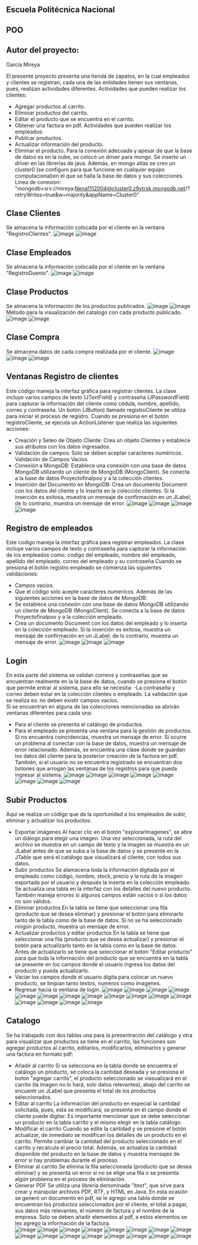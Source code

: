 Escuela Politécnica Nacional 
-
POO
-
Autor del proyecto:
- 
García Mireya 

El presente proyecto presenta una tienda de zapatos, en la cual empleados y clientes se registran, cada una de las entidades tienen sus ventanas, pues, realizan actividades diferentes. 
Actividades que pueden realizar los clientes: 
-	Agregar productos al carrito. 
-	Eliminar productos del carrito. 
-	Editar el producto que se encuentra en el carrito. 
-	Obtener una factura en pdf. 
 Actividades que pueden realizar los empleados: 
-	Publicar productos. 
-	Actualizar información del producto. 
-	Eliminar el producto.
Para la conexión adecuada y apesar de que la base de datos es en la nube, se colocó un driver para mongo. Se inserto un driver
en las librerias de java. Además, en mongo atlas se creo un cluster0 (se configuro para que funcione en cualquier equipo computacional)en el que se halla la base de datos y sus colecciones.
Linea de conexion:
"mongodb+srv://mireya:Nena1112004@cluster0.z9ytrsk.mongodb.net/?retryWrites=true&w=majority&appName=Cluster0"

Clase Clientes
-
Se almacena la información colocada por el cliente en la ventana "RegistroClientes".
![image](https://github.com/user-attachments/assets/6f3ee598-9552-4cd5-a5e7-966ba1ae4555)
![image](https://github.com/user-attachments/assets/71f07200-ad77-496b-b5f6-75cc2fee2700)

Clase Empleados 
-
Se almacena la información colocada por el cliente en la ventana "RegistroDuenio".
![image](https://github.com/user-attachments/assets/7dbd99c1-01da-4542-bddd-ddd1b601c135)
![image](https://github.com/user-attachments/assets/b3034c29-42dd-48af-bbca-844e6a0e5467)

 
Clase Productos 
-
Se almacena la información de los productos publicados.
![image](https://github.com/user-attachments/assets/209364d8-265f-4860-ba4c-8df0309c5259)
![image](https://github.com/user-attachments/assets/7164ca25-61c9-4fff-835f-5551531a9eb2)
Método para la visualización del catalogo con cada producto publicado.
![image](https://github.com/user-attachments/assets/2ca89455-0e5b-4997-af79-1f707b818513)
![image](https://github.com/user-attachments/assets/7b68b720-b627-4dba-b4e0-df9dba890d40)

Clase Compra
-
Se almacena datos de cada compra realizada por el cliente.
 ![image](https://github.com/user-attachments/assets/da512bf8-b91a-48a9-913f-3fc4bf9b0bb0)
 ![image](https://github.com/user-attachments/assets/856021b5-9e12-40e3-8fb9-4521774f976e)
 ![image](https://github.com/user-attachments/assets/9cc745a0-6986-4a4b-918f-569a472a19e9)

Ventanas
Registro de clientes 
-
Este código maneja la interfaz gráfica para registrar clientes. La clase incluye varios campos de texto (JTextField) y contraseña (JPasswordField) para capturar la información del cliente como cédula, nombre, apellido, correo y contraseña. Un botón (JButton) llamado registroCliente se utiliza para iniciar el proceso de registro.
Cuando se presiona en el botón registroCliente, se ejecuta un ActionListener que realiza las siguientes acciones:
-	Creación y Seteo de Objeto Cliente: 
  Crea un objeto Clientes y establece sus atributos con los datos ingresados.
-	Validación de campos: 
  Solo se deben aceptar caracteres numéricos.
 	Validación de Campos Vacíos.
-	Conexión a MongoDB:
  Establece una conexión con una base de datos MongoDB utilizando un cliente de MongoDB (MongoClient). Se conecta a la base de datos Proyectofinalpoo y a la colección clientes.
-	Inserción del Documento en MongoDB: 
  Crea un documento Document con los datos del cliente y lo inserta en la colección clientes. Si la inserción es exitosa, muestra un mensaje de confirmación en un JLabel; de lo contrario, muestra un mensaje de error.
![image](https://github.com/user-attachments/assets/cc8c17bd-5908-445a-bd88-579a8e5a4e6f)
![image](https://github.com/user-attachments/assets/b9432762-a312-479d-96d5-ad5359dee8d9)
![image](https://github.com/user-attachments/assets/72533cc5-a833-4e97-bbab-20bb80d791db)
![image](https://github.com/user-attachments/assets/edbe67f7-410d-4a8d-978b-b10797d50fe4)

Registro de empleados
-
Este codigo maneja la interfaz gráfica para registrar empleados. La clase incluye varios campos de texto y contraseña para capturar la información de los empleados como: codigo del empleado, nombre del empleado, apellido del empleado, correo del empleado y su contraseña
Cuando se presiona el botón registro empleado se comienza las siguientes validaciones:
-  Campos vacíos.
-  Que el código solo acepte caracteres numericos. 
Además de las siguientes acciones en la base de datos de MongoDB:
-  Se establece una conexión con una base de datos MongoDB utilizando un cliente de MongoDB (MongoClient). Se conecta a la base de datos Proyectofinalpoo y a la colección empleado.
-  Crea un documento Document con los datos del empleado y lo inserta en la colección empleado. Si la inserción es exitosa, muestra un mensaje de confirmación en un JLabel; de lo contrario, muestra un mensaje de error.
![image](https://github.com/user-attachments/assets/3cf364c8-3eec-4d7f-a919-123e75956b41)
![image](https://github.com/user-attachments/assets/39c42078-2c40-4870-ba95-8a050e523a91)
![image](https://github.com/user-attachments/assets/4b901f96-1e8f-4304-89d8-cde225664a90)

Login
-
En esta parte del sistema se validan correos y contraseñas que se encuentran realmente en la la base de datos, cuando se presiona el botón que permite entrar al sistema, para ello se necesita: 
-La contraseña y correo deben estar en la colección clientes o empleado.
La validación que se realiza es: no deben existir campos vacíos.  
Si se encuentran en alguna de las colecciones mencionadas se abrirán ventanas diferentes para cada una: 
- Para el cliente se presenta el catálogo de productos.
- Para el empleado se presenta una ventana para la gestión de productos.
Si no encuentra coincidencias, muestra un mensaje de error. Si ocurre un problema al conectar con la base de datos, muestra un mensaje de error relacionado.
Además, se encuentra una clase donde se guardan los datos del cliente para la posterior creación de la factura en pdf.
También, si el usuario no se encuentra registrado se encuentran dos botones que arrogan las ventanas de los registros para que pueda ingresar al sistema.
![image](https://github.com/user-attachments/assets/7f36e6ce-a362-4546-8504-7b8f015a7e55)
![image](https://github.com/user-attachments/assets/1a7ab050-4041-436a-9b2d-3e4b76e7079d)
![image](https://github.com/user-attachments/assets/939331c6-57d1-4427-997e-06404a0629cf)
![image](https://github.com/user-attachments/assets/bc11de94-fe67-4239-9638-46398ce958a4)
![image](https://github.com/user-attachments/assets/a8bf7a69-ff6b-43e0-b23f-09a5be332a76)
![image](https://github.com/user-attachments/assets/1fe8ca2a-3174-42f6-bfed-16556e1fb833)
![image](https://github.com/user-attachments/assets/56e4d0f8-e373-4433-84be-ea7be70170f6)
![image](https://github.com/user-attachments/assets/11c381b0-5ac5-4041-b3e6-2bf8ee508cba)

Subir Productos 
-
Aquí se realiza un código que da la oportunidad a los empleados de subir, eliminar y actualizar los productos: 
- Exportar imágenes
  Al hacer clic en el botón "explorarImagenes", se abre un diálogo para elegir una imagen. Una vez seleccionada, la ruta del archivo se muestra en un campo de texto y la imagen se muestra en un JLabel antes de que se suba a la base de datos y se presente en la JTable que será el catálogo que visualizará al cliente, con todos sus datos.
- Subir productos
  Se alamacena toda la información digitada por el empleado como código, nombre, stock, precio y la ruta de la imagen exportada por el usuario y después la inserta en la colección empleado.
  Se actualiza una tabla en la interfaz con los detalles del nuevo producto. También maneja errores si algunos campos están vacíos o si los datos no son válidos.
- Eliminar productos
  En la tabla se tiene que seleccionar una fila (producto que se desea eliminar) y presionar el botón para eliminarlo tanto de la tabla como de la base de datos.
  Si no se ha seleccionado ningún producto, muestra un mensaje de error.
- Actualizar productos y editar productos
  En la tabla se tiene que seleccionar una fila (producto que se desea actualizar) y presionar el botón para actualizarlo tanto en la tabla como en la base de datos.
  Antes de actualizarlo se tiene que seleccionar el botón "Editar producto" para que toda la información del producto que se encuentra en la tabla se presente en los campos donde el usuario ingresa los datos del producto y pueda actualizarlo.
- Vaciar los campos donde el usuario digita para colocar un nuevo producto, se limpian tanto textos, numeros como imagenes.
- Regresar hacia la ventana de login.
![image](https://github.com/user-attachments/assets/aacd6189-feb2-48b0-9ca0-e4cc198d39f9)
![image](https://github.com/user-attachments/assets/48c281ba-4e10-4a78-9fc7-a56efef64996)
![image](https://github.com/user-attachments/assets/be6d280d-00e1-4310-bc4e-d8b31c40aea7)
![image](https://github.com/user-attachments/assets/bf530f05-ecaa-4cea-8e02-83e0d0b7c69e)
![image](https://github.com/user-attachments/assets/f26c9352-608b-4d21-99df-5604aab56e5e)
![image](https://github.com/user-attachments/assets/fa727998-0fa6-4e4d-97c1-f25faf16fbf9)
![image](https://github.com/user-attachments/assets/7a28c87c-3392-412b-9f32-26f510175bf3)
![image](https://github.com/user-attachments/assets/d5475702-b22b-45ce-aeb7-b703d2ed9ef0)
![image](https://github.com/user-attachments/assets/590f1c92-5f50-4b1e-bc65-eb40217cc202)
![image](https://github.com/user-attachments/assets/6fe32287-c893-47cb-a015-36973f9ff95b)
![image](https://github.com/user-attachments/assets/3d197701-d1e2-4b19-9b17-43d08c031edc)
![image](https://github.com/user-attachments/assets/982bea02-233c-4d32-8414-b3648aa865b0)
![image](https://github.com/user-attachments/assets/ea99db35-8a46-422b-8df2-911ddf9ce63b)
![image](https://github.com/user-attachments/assets/99989d6d-fc31-4e37-b589-f3c06e35b9a1)
![image](https://github.com/user-attachments/assets/e9e1ad7a-e42b-4e22-a8e2-04ef8e364e35)
![image](https://github.com/user-attachments/assets/5612f463-45a7-43c5-81bb-510570cce9bb)

Catalogo
- 
Se ha trabajado con dos tablas una para la presentración del catálogo y otra para visualizar que productos se tiene en el carrito, 
las funciones son agregar productos al carrito, editarlos, modificarlos, eliminarlos y generar una factura en formato pdf: 
- Añadir al carrito
  Si se selecciona en la tabla donde se encuentra el catálogo un producto, se coloca la cantidad deseada y se presiona el boton "agregar carrito", el producto seleccionado se viasualizará en el carrito (la imagen no lo hará, solo datos relevantes),
  abajo del carrito se encuentr un JLabel que presenta el total de los productos seleccionados.
- Editar al carrito
  La información del producto en especial la cantidad solicitada, pues, esta se modificará, se presenta en el campo donde el cliente puede digitar.
  Es importante mencionar que se debe seleccionar un producto en la tabla carrito y el mismo elegir en la tabla catálogo.
- Modificar el carrito 
  Cuando se edite la cantidad y se presione el botón actualizar, de inmediato se modifican los detalles de un producto en el carrito.
  Permite cambiar la cantidad del producto seleccionado en el carrito y recalcula el precio total. Además, se actualiza la cantidad disponible del producto en la base de datos y muestra mensajes de error si hay problemas durante el proceso.
- Eliminar al carrito 
  Se elimina la fila seleccionada (producto que se desea eliminar) y se presenta un error si no se elige una fila o se presenta algún problema en el proceso de eliminación.
- Generar PDF
  Se utiliza una librería denominada "itext", que sirve para crear y manipular archivos PDF, RTF, y HTML en Java.
  En esta ocasión se generó un documento en pdf, se le agrego una tabla donde se encuentran los productos seleccionados por el cliente, el total a pagar, sus datos más relevantes, el número de factura y el nombre de la empresa.
  Solo se deben añadir elementos al pdf, a estos elementos se les agrego la información de la factura.  
![image](https://github.com/user-attachments/assets/2c2a81b3-8aa8-4ed0-a5d8-699136c8ac3d)
![image](https://github.com/user-attachments/assets/a52e43c8-f1f3-4fc8-a764-0850e0d2e4ff)
![image](https://github.com/user-attachments/assets/7ad9028c-5f62-4fe0-abe7-3df806f7ca31)
![image](https://github.com/user-attachments/assets/7b466410-9c91-4659-bbc5-c9c793df8b4d)
![image](https://github.com/user-attachments/assets/8f95acdf-daa2-42cf-bc3c-781d53f5e2dc)
![image](https://github.com/user-attachments/assets/66382db8-5dc8-4bf6-9511-416f7cba155e)
![image](https://github.com/user-attachments/assets/ce783a35-1c40-494b-b9ce-4ef30ac4c4bd)
![image](https://github.com/user-attachments/assets/1c754b84-fa2b-4c5f-be80-3339c15de2ab)
![image](https://github.com/user-attachments/assets/8ed45a89-7ff7-4311-baa9-2abbefbf0ff6)
![image](https://github.com/user-attachments/assets/d2c0ee59-41c3-4273-811d-79e441ed1986)
![image](https://github.com/user-attachments/assets/cdd035c1-6dde-42ba-9ede-9b1e8dc934fe)
![image](https://github.com/user-attachments/assets/e09eb304-c0ac-45d3-9d3f-c32469b5d9d2)
![image](https://github.com/user-attachments/assets/588d107a-19bc-4fcd-b2cd-2c4e00ff4d04)
![image](https://github.com/user-attachments/assets/b9716492-9bba-493e-8390-110b33e69b8a)
![image](https://github.com/user-attachments/assets/c6b322cc-08a0-4639-ad17-29da236cde1a)
![image](https://github.com/user-attachments/assets/76dbd9b2-b0a1-4f90-b57a-ac80e4c3cc63)

  
  

